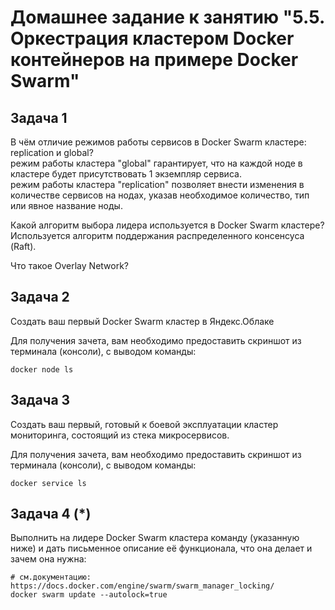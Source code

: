 # Домашнее задание к занятию "5.5. Оркестрация кластером Docker контейнеров на примере Docker Swarm"
## Задача 1
В чём отличие режимов работы сервисов в Docker Swarm кластере: replication и global?  
режим работы кластера "global" гарантирует, что на каждой ноде в кластере будет присутствовать 1 экземпляр сервиса.  
режим работы кластера "replication" позволяет внести изменения в количестве сервисов на нодах, указав необходимое количество, тип или явное название ноды.  

Какой алгоритм выбора лидера используется в Docker Swarm кластере?  
Используется алгоритм поддержания распределенного консенсуса (Raft). 

Что такое Overlay Network?

## Задача 2

Создать ваш первый Docker Swarm кластер в Яндекс.Облаке

Для получения зачета, вам необходимо предоставить скриншот из терминала (консоли), с выводом команды:
```
docker node ls
```

## Задача 3

Создать ваш первый, готовый к боевой эксплуатации кластер мониторинга, состоящий из стека микросервисов.

Для получения зачета, вам необходимо предоставить скриншот из терминала (консоли), с выводом команды:
```
docker service ls
```

## Задача 4 (*)

Выполнить на лидере Docker Swarm кластера команду (указанную ниже) и дать письменное описание её функционала, что она делает и зачем она нужна:
```
# см.документацию: https://docs.docker.com/engine/swarm/swarm_manager_locking/
docker swarm update --autolock=true
```

